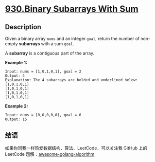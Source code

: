 # [930.Binary Subarrays With Sum][title]

## Description
Given a binary array `nums` and an integer `goal`, return the number of non-empty **subarrays** with a sum `goal`.

A **subarray** is a contiguous part of the array.

**Example 1:**

```
Input: nums = [1,0,1,0,1], goal = 2
Output: 4
Explanation: The 4 subarrays are bolded and underlined below:
[1,0,1,0,1]
[1,0,1,0,1]
[1,0,1,0,1]
[1,0,1,0,1]
```

**Example 2:**

```
Input: nums = [0,0,0,0,0], goal = 0
Output: 15
```

## 结语

如果你同我一样热爱数据结构、算法、LeetCode，可以关注我 GitHub 上的 LeetCode 题解：[awesome-golang-algorithm][me]

[title]: https://leetcode.com/problems/binary-subarrays-with-sum/
[me]: https://github.com/kylesliu/awesome-golang-algorithm
